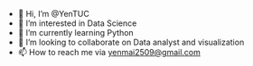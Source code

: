 - 👋 Hi, I’m @YenTUC
- 👀 I’m interested in Data Science
- 🌱 I’m currently learning Python
- 💞️ I’m looking to collaborate on Data analyst and visualization
- 📫 How to reach me via yenmai2509@gmail.com

<!---
YenTUC/YenTUC is a ✨ special ✨ repository because its `README.md` (this file) appears on your GitHub profile.
You can click the Preview link to take a look at your changes.
--->

